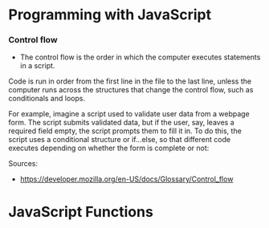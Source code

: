 <h1> Programming with JavaScript </h1>

<h3> Control flow </h3>

- The control flow is the order in which the computer executes statements in a script. 

Code is run in order from the first line in the file to the last line, unless the computer runs across the structures that change the control flow, such as conditionals and loops.

For example, imagine a script used to validate user data from a webpage form. The script submits validated data, but if the user, say, leaves a required field empty, the script prompts them to fill it in. To do this, the script uses a conditional structure or if...else, so that different code executes depending on whether the form is complete or not:

Sources: 
- <https://developer.mozilla.org/en-US/docs/Glossary/Control_flow>

<h1>JavaScript Functions</h1>

